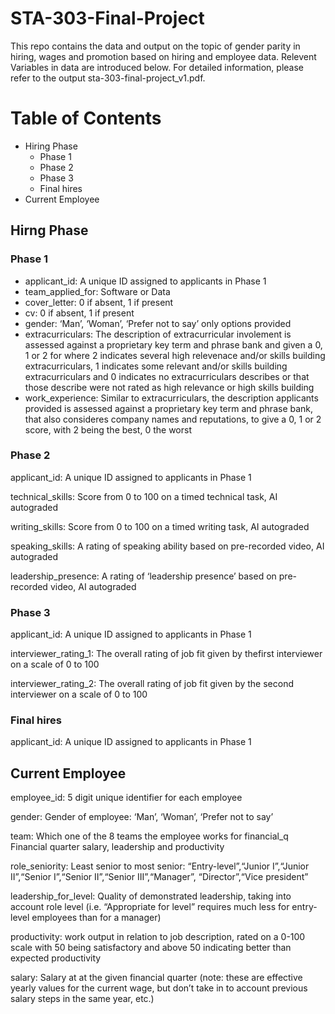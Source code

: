 # STA-303-Final-Project
This repo contains the data and output on the topic of gender parity in hiring, wages and promotion based on hiring and employee data. Relevent Variables in data are introduced below. For detailed information, please refer to the output sta-303-final-project_v1.pdf.


# Table of Contents
* Hiring Phase
  + Phase 1
  + Phase 2
  + Phase 3
  + Final hires
* Current Employee

## Hirng Phase

### Phase 1
* applicant_id: A unique ID assigned to applicants in Phase 1
* team_applied_for: Software or Data
* cover_letter: 0 if absent, 1 if present
* cv: 0 if absent, 1 if present
* gender: ‘Man’, ‘Woman’, ‘Prefer not to say’ only options provided
* extracurriculars: The description of extracurricular involement is assessed against a
proprietary key term and phrase bank and given a 0, 1 or 2 for where
2 indicates several high relevenace and/or skills building
extracurriculars, 1 indicates some relevant and/or skills building
extracurriculars and 0 indicates no extracurriculars describes or that
those describe were not rated as high relevance or high skills building
* work_experience: Similar to extracurriculars, the description applicants provided is
assessed against a proprietary key term and phrase bank, that also
consideres company names and reputations, to give a 0, 1 or 2 score,
with 2 being the best, 0 the worst

### Phase 2
applicant_id: A unique ID assigned to applicants in Phase 1

technical_skills: Score from 0 to 100 on a timed technical task, AI autograded

writing_skills: Score from 0 to 100 on a timed writing task, AI autograded

speaking_skills: A rating of speaking ability based on pre-recorded video, AI
autograded

leadership_presence: A rating of ‘leadership presence’ based on pre-recorded video, AI
autograded

### Phase 3
applicant_id: A unique ID assigned to applicants in Phase 1

interviewer_rating_1: The overall rating of job fit given by thefirst interviewer on a scale of
0 to 100

interviewer_rating_2: The overall rating of job fit given by the second interviewer on a scale
of 0 to 100

### Final hires
applicant_id: A unique ID assigned to applicants in Phase 1

## Current Employee
employee_id: 5 digit unique identifier for each employee

gender: Gender of employee: ‘Man’, ‘Woman’, ‘Prefer not to say’

team: Which one of the 8 teams the employee works for
financial_q Financial quarter salary, leadership and productivity

role_seniority: Least senior to most senior: “Entry-level”,“Junior I”,“Junior
II”,“Senior I”,“Senior II”,“Senior III”,“Manager”, “Director”,“Vice
president”

leadership_for_level: Quality of demonstrated leadership, taking into account role level
(i.e. “Appropriate for level” requires much less for entry-level
employees than for a manager)

productivity: work output in relation to job description, rated on a 0-100 scale with
50 being satisfactory and above 50 indicating better than expected
productivity

salary: Salary at at the given financial quarter (note: these are effective
yearly values for the current wage, but don’t take in to account
previous salary steps in the same year, etc.)


